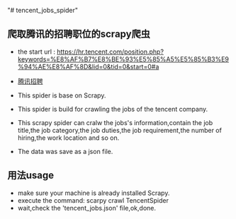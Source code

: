 "# tencent_jobs_spider" 
## 爬取腾讯的招聘职位的scrapy爬虫
+ the start url : https://hr.tencent.com/position.php?keywords=%E8%AF%B7%E8%BE%93%E5%85%A5%E5%85%B3%E9%94%AE%E8%AF%8D&lid=0&tid=0&start=0#a
+ [腾讯招聘](https://hr.tencent.com/position.php?keywords=%E8%AF%B7%E8%BE%93%E5%85%A5%E5%85%B3%E9%94%AE%E8%AF%8D&lid=0&tid=0&start=0#a)

+ This spider is base on Scrapy.
+ This spider is build for crawling the jobs of the tencent company. 
+ This scrapy spider can cralw the jobs's information,contain the job title,the job category,the job duties,the job requirement,the number of hiring,the work location and so on.
+ The data was save as a json file.

## 用法usage
+ make sure your machine is already installed Scrapy.
+ execute the command: scarpy crawl TencentSpider
+ wait,check the 'tencent_jobs.json' file,ok,done.



